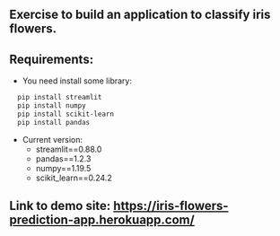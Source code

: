 ## Exercise to build an application to classify iris flowers.
## Requirements:
- You need install some library:
```bash
  pip install streamlit
  pip install numpy
  pip install scikit-learn
  pip install pandas
```
- Current version:
  * streamlit==0.88.0
  * pandas==1.2.3
  * numpy==1.19.5
  * scikit_learn==0.24.2
## Link to demo site: https://iris-flowers-prediction-app.herokuapp.com/
